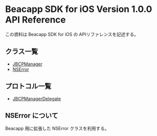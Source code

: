 Beacapp SDK for iOS Version 1.0.0 API Reference
=================================

この資料は Beacapp SDK for iOS の APIリファレンスを記述する。

## クラス一覧

- [JBCPManager](JBCPManager.md)
- [NSError](NSError.md)

## プロトコル一覧

- [JBCPManagerDelegate](JBCPManagerDelegate.md)


## NSError について

Beacapp 用に拡張した NSError クラスを利用する。
